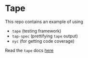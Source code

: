 # Tape

This repo contains an example of using
- `tape` (testing framework)
- `tap-spec` (prettifying `tape` output)
- `nyc` (for getting code coverage)

Read the `tape` docs [here](https://www.npmjs.com/package/tape)
